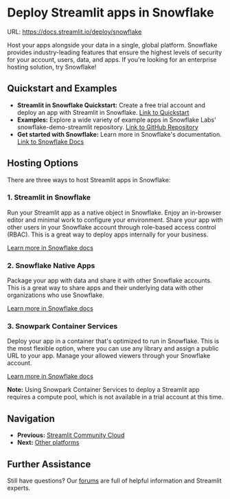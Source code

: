 # Deploy Streamlit apps in Snowflake

URL: https://docs.streamlit.io/deploy/snowflake

Host your apps alongside your data in a single, global platform. Snowflake provides industry-leading features that ensure the highest levels of security for your account, users, data, and apps. If you're looking for an enterprise hosting solution, try Snowflake!

## Quickstart and Examples

*   **Streamlit in Snowflake Quickstart:** Create a free trial account and deploy an app with Streamlit in Snowflake.
    [Link to Quickstart](/get-started/installation/streamlit-in-snowflake?slug=deploy&slug=snowflake)
*   **Examples:** Explore a wide variety of example apps in Snowflake Labs' snowflake-demo-streamlit repository.
    [Link to GitHub Repository](https://github.com/Snowflake-Labs/snowflake-demo-streamlit?slug=deploy&slug=snowflake)
*   **Get started with Snowflake:** Learn more in Snowflake's documentation.
    [Link to Snowflake Docs](https://docs.snowflake.com/user-guide-getting-started?slug=deploy&slug=snowflake)

## Hosting Options

There are three ways to host Streamlit apps in Snowflake:

### 1. Streamlit in Snowflake

Run your Streamlit app as a native object in Snowflake. Enjoy an in-browser editor and minimal work to configure your environment. Share your app with other users in your Snowflake account through role-based access control (RBAC). This is a great way to deploy apps internally for your business.

[Learn more in Snowflake docs](https://docs.snowflake.com/developer-guide/streamlit/about-streamlit)

### 2. Snowflake Native Apps

Package your app with data and share it with other Snowflake accounts. This is a great way to share apps and their underlying data with other organizations who use Snowflake.

[Learn more in Snowflake docs](https://docs.snowflake.com/en/developer-guide/native-apps/adding-streamlit)

### 3. Snowpark Container Services

Deploy your app in a container that's optimized to run in Snowflake. This is the most flexible option, where you can use any library and assign a public URL to your app. Manage your allowed viewers through your Snowflake account.

[Learn more in Snowflake docs](https://docs.snowflake.com/en/developer-guide/snowpark-container-services/overview)

**Note:** Using Snowpark Container Services to deploy a Streamlit app requires a compute pool, which is not available in a trial account at this time.

## Navigation

*   **Previous:** [Streamlit Community Cloud](/deploy/streamlit-community-cloud)
*   **Next:** [Other platforms](/deploy/tutorials)

## Further Assistance

Still have questions? Our [forums](https://discuss.streamlit.io) are full of helpful information and Streamlit experts.